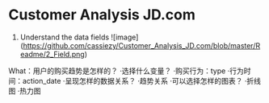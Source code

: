 # Customer Analysis JD.com

1. Understand the data fields
![image] (https://github.com/cassiezy/Customer_Analysis_JD.com/blob/master/Readme/2_Field.png)

What：用户的购买趋势是怎样的？
·选择什么变量？
  ·购买行为：type
  ·行为时间：action_date
·呈现怎样的数据关系？
  ·趋势关系
·可以选择怎样的图表？
  ·折线图
  ·热力图

